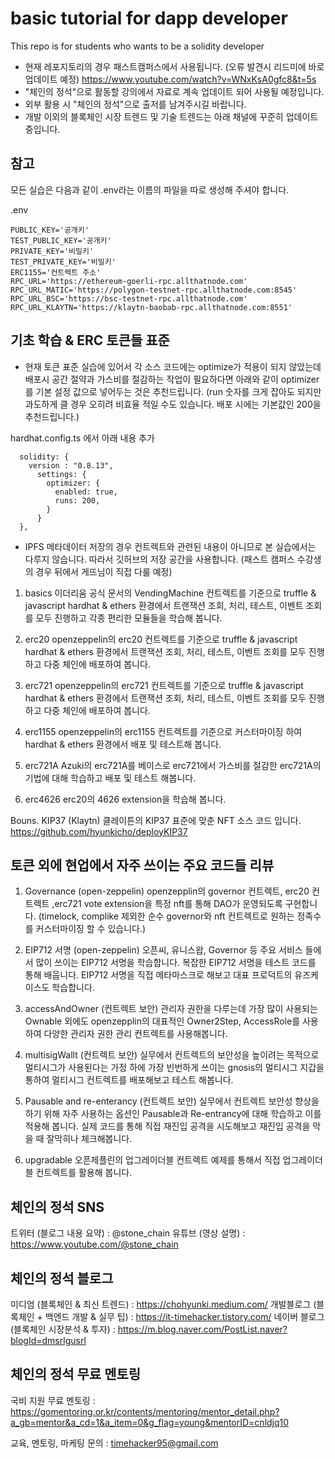 # basic tutorial for dapp developer

This repo is for students who wants to be a solidity developer

* 현재 레포지토리의 경우 패스트캠퍼스에서 사용됩니다. (오류 발견시 리드미에 바로 업데이트 예정)
https://www.youtube.com/watch?v=WNxKsA0gfc8&t=5s
* "체인의 정석"으로 활동할 강의에서 자료로 계속 업데이트 되어 사용될 예정입니다.
* 외부 활용 시 "체인의 정석"으로 출저를 남겨주시길 바랍니다.
* 개발 이외의 블록체인 시장 트렌드 및 기술 트렌드는 아래 채널에 꾸준히 업데이트 중입니다.

## 참고
모든 실습은 다음과 같이 .env라는 이름의 파일을 따로 생성해 주셔야 합니다.

.env
```
PUBLIC_KEY='공개키'
TEST_PUBLIC_KEY='공개키'
PRIVATE_KEY='비밀키'
TEST_PRIVATE_KEY='비밀키'
ERC1155='컨트렉트 주소'
RPC_URL='https://ethereum-goerli-rpc.allthatnode.com'
RPC_URL_MATIC='https://polygon-testnet-rpc.allthatnode.com:8545'
RPC_URL_BSC='https://bsc-testnet-rpc.allthatnode.com'
RPC_URL_KLAYTN='https://klaytn-baobab-rpc.allthatnode.com:8551'
```


## 기초 학습 & ERC 토큰들 표준

* 현재 토큰 표준 실습에 있어서 각 소스 코드에는 optimize가 적용이 되지 않았는데 배포시 공간 절약과 가스비를 절감하는 작업이 필요하다면 아래와 같이 optimizer를 기본 설정 값으로 넣어두는 것은 추천드립니다. (run 숫자를 크게 잡아도 되지만 과도하게 클 경우 오히려 비효율 적일 수도 있습니다. 배포 시에는 기본값인 200을 추천드립니다.)

hardhat.config.ts 에서 아래 내용 추가
```
  solidity: {
    version : "0.8.13",
      settings: {
        optimizer: {
          enabled: true,
          runs: 200,
        }
      }
  },
```

* IPFS 메타데이터 저장의 경우 컨트렉트와 관련된 내용이 아니므로 본 실습에서는 다루지 않습니다. 따라서 깃허브의 저장 공간을 사용합니다. (패스트 캠퍼스 수강생의 경우 뒤에서 게뜨님이 직접 다룰 예정)

1. basics
이더리움 공식 문서의 VendingMachine 컨트렉트를 기준으로
truffle & javascript 
hardhat & ethers 
환경에서 트랜잭션 조회, 처리, 테스트, 이벤트 조회를 모두 진행하고
각종 편리한 모듈들을 학습해 봅니다.

2. erc20
openzeppelin의 erc20 컨트렉트를 기준으로
truffle & javascript 
hardhat & ethers 
환경에서 트랜잭션 조회, 처리, 테스트, 이벤트 조회를 모두 진행하고
다중 체인에 배포하여 봅니다.

3. erc721
openzeppelin의 erc721 컨트렉트를 기준으로
truffle & javascript 
hardhat & ethers 
환경에서 트랜잭션 조회, 처리, 테스트, 이벤트 조회를 모두 진행하고
다중 체인에 배포하여 봅니다.

4. erc1155
openzeppelin의 erc1155 컨트렉트를 기준으로 커스터마이징 하여
hardhat & ethers 환경에서 배포 및 테스트해 봅니다.

5. erc721A
Azuki의 erc721A를 베이스로
erc721에서 가스비를 절감한 erc721A의 기법에 대해 학습하고 배포 및 테스트 해봅니다.

6. erc4626
erc20의 4626 extension을 학습해 봅니다.

Bouns. KIP37 (Klaytn)
클레이튼의 KIP37 표준에 맞춘 NFT 소스 코드 입니다.
https://github.com/hyunkicho/deployKIP37

## 토큰 외에 현업에서 자주 쓰이는 주요 코드들 리뷰

1. Governance (open-zeppelin)
openzepplin의 governor 컨트렉트, erc20 컨트렉트 ,erc721 vote extension을
특정 nft를 통해 DAO가 운영되도록 구현합니다. 
(timelock, complike 제외한 순수 governor와 nft 컨트렉트로 원하는 정족수를 커스터마이징 할 수 있습니다.)

2. EIP712 서명 (open-zeppelin)
오픈씨, 유니스왑, Governor 등 주요 서비스 들에서 많이 쓰이는 EIP712 서명을 학습합니다.
복잡한 EIP712 서명을 테스트 코드를 통해 배웁니다.
EIP712 서명을 직접 메타마스크로 해보고 대표 프로덕트의 유즈케이스도 학습합니다.

3. accessAndOwner (컨트렉트 보안)
관리자 권한을 다루는데 가장 많이 사용되는 Ownable 외에도
openzepplin의 대표적인 Owner2Step, AccessRole를 사용하여 다양한 관리자 권한 관리 컨트렉트를 사용해봅니다.

4. multisigWallt (컨트렉트 보안)
실무에서 컨트렉트의 보안성을 높이려는 목적으로 멀티시그가 사용된다는 가정 하에 가장 빈번하게 쓰이는 gnosis의 멀티시그 지갑을 통하여
멀티시그 컨트렉트를 배포해보고 테스트 해봅니다.

5. Pausable and re-enterancy (컨트렉트 보안)
실무에서 컨트렉트 보안성 향상을 하기 위해 자주 사용하는 옵션인 Pausable과 Re-entrancy에 대해 학습하고 이를 적용해 봅니다.
실제 코드를 통해 직접 재진입 공격을 시도해보고 재진입 공격을 막을 때 잘막히나 체크해봅니다.

6. upgradable
오픈제플린의 업그레이더블 컨트렉트 예제를 통해서 직접 업그레이더블 컨트렉트를 활용해 봅니다.


## 체인의 정석 SNS
트위터 (블로그 내용 요약) : @stone_chain
유튜브 (영상 설명) : https://www.youtube.com/@stone_chain

## 체인의 정석 블로그
미디엄 (블록체인 & 최신 트렌드) : https://chohyunki.medium.com/
개발블로그 (블록체인 + 백엔드 개발 & 실무 팁) :  https://it-timehacker.tistory.com/
네이버 블로그 (블록체인 시장분석 & 투자) : https://m.blog.naver.com/PostList.naver?blogId=dmsrlgusrl

## 체인의 정석 무료 멘토링
국비 지원 무료 멘토링 : https://gomentoring.or.kr/contents/mentoring/mentor_detail.php?a_gb=mentor&a_cd=1&a_item=0&g_flag=young&mentorID=cnldjq10

교육, 멘토링, 마케팅 문의 : timehacker95@gmail.com